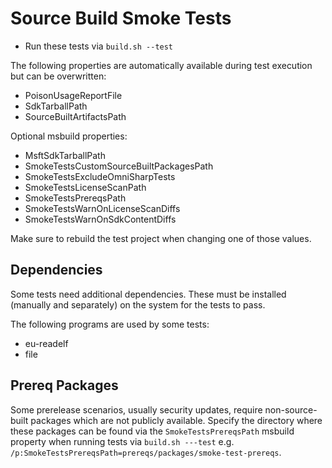 # Source Build Smoke Tests

* Run these tests via `build.sh --test`

The following properties are automatically available during test execution but can be overwritten:
- PoisonUsageReportFile
- SdkTarballPath
- SourceBuiltArtifactsPath

Optional msbuild properties:
- MsftSdkTarballPath
- SmokeTestsCustomSourceBuiltPackagesPath
- SmokeTestsExcludeOmniSharpTests
- SmokeTestsLicenseScanPath
- SmokeTestsPrereqsPath
- SmokeTestsWarnOnLicenseScanDiffs
- SmokeTestsWarnOnSdkContentDiffs

Make sure to rebuild the test project when changing one of those values.

## Dependencies

Some tests need additional dependencies. These must be installed (manually and separately) on the system for the tests to pass.

The following programs are used by some tests:

- eu-readelf
- file

## Prereq Packages

Some prerelease scenarios, usually security updates, require non-source-built packages which are not publicly available.
Specify the directory where these packages can be found via the `SmokeTestsPrereqsPath` msbuild property when running tests via `build.sh ---test` e.g.
`/p:SmokeTestsPrereqsPath=prereqs/packages/smoke-test-prereqs`.
